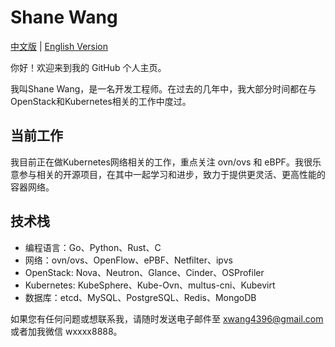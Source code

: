 # Shane Wang

[中文版](./README_CN.md) | [English Version](./README.md)

你好！欢迎来到我的 GitHub 个人主页。

我叫Shane Wang，是一名开发工程师。在过去的几年中，我大部分时间都在与OpenStack和Kubernetes相关的工作中度过。

## 当前工作

我目前正在做Kubernetes网络相关的工作，重点关注 ovn/ovs 和 eBPF。我很乐意参与相关的开源项目，在其中一起学习和进步，致力于提供更灵活、更高性能的容器网络。

## 技术栈

* 编程语言：Go、Python、Rust、C
* 网络：ovn/ovs、OpenFlow、ePBF、Netfilter、ipvs
* OpenStack: Nova、Neutron、Glance、Cinder、OSProfiler
* Kubernetes: KubeSphere、Kube-Ovn、multus-cni、Kubevirt
* 数据库：etcd、MySQL、PostgreSQL、Redis、MongoDB

如果您有任何问题或想联系我，请随时发送电子邮件至 <xwang4396@gmail.com> 或者加我微信 wxxxx8888。
